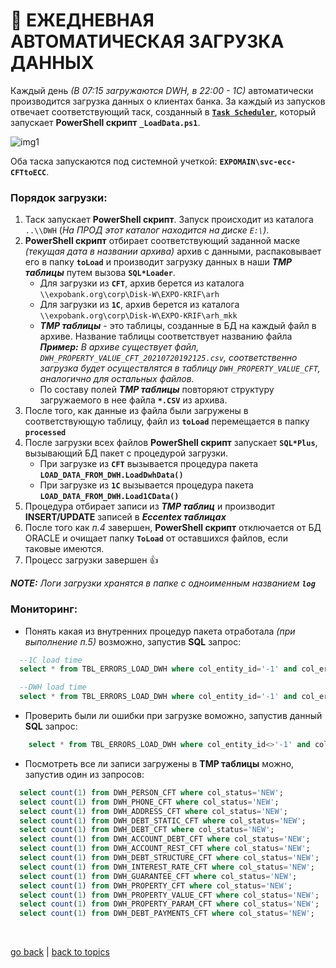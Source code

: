 # 🚅 ЕЖЕДНЕВНАЯ АВТОМАТИЧЕСКАЯ ЗАГРУЗКА ДАННЫХ

  Каждый день _(В 07:15 загружаются DWH, в 22:00 - 1С)_ автоматически производится загрузка данных о клиентах банка. За каждый из запусков отвечает соответствующий таск, созданный в **[`Task Scheduler`](https://github.com/CrappyCodeMaker/ECCENTEX-KNOWLEGE/blob/main/Content/9%20Delivery/9.3%20Load%20from%20CSV/9.3.3%20Task%20scheduler/TaskScheduler.md)**, который запускает **PowerShell скрипт** **`_LoadData.ps1`**.

  ![img1](https://github.com/CrappyCodeMaker/ECCENTEX-KNOWLEGE/blob/main/Content/9%20Delivery/9.3%20Load%20from%20CSV/9.3.1%20Automated%20data%20load/IMG/1.png?raw=true)

  Оба таска запускаются под системной учеткой: **`EXPOMAIN\svc-ecc-CFTtoECC`**.

### Порядок загрузки:

  1. Таск запускает **PowerShell скрипт**. Запуск происходит из каталога `..\\DWH` (_На ПРОД этот каталог находится на диске `E:\`)_.
  2. **PowerShell скрипт** отбирает соответствующий заданной маске _(текущая дата в названии архива)_ архив с данными, распаковывает его в папку **`toLoad`** и производит загрузку данных в наши **_TMP таблицы_** путем вызова **`SQL*Loader`**.
      * Для загрузки из **`CFT`**, архив берется из каталога `\\expobank.org\corp\Disk-W\EXPO-KRIF\arh`
      * Для загрузки из **`1С`**, архив берется из каталога `\\expobank.org\corp\Disk-W\EXPO-KRIF\arh_mkk`
      * **_TMP таблицы_** - это таблицы, созданные в БД на каждый файл в архиве. Название таблицы соответствует названию файла
      **_Пример:_** _В архиве существует файл, `DWH_PROPERTY_VALUE_CFT_20210720192125.csv`, соответственно загрузка будет осуществлятся в таблицу `DWH_PROPERTY_VALUE_CFT`, аналогично для остальных файлов._
      * По составу полей **_TMP таблицы_** повторяют структуру загружаемого в нее файла **`*.CSV`** из архива.
  3. После того, как данные из файла были загружены в соответствующую таблицу, файл из **`toLoad`** перемещается в папку **`processed`**
  4. После загрузки всех файлов **PowerShell скрипт** запускает **`SQL*Plus`**, вызывающий БД пакет с процедурой загрузки.
      * При загрузке из **`CFT`** вызывается процедура пакета **`LOAD_DATA_FROM_DWH.LoadDwhData()`**
      * При загрузке из **`1C`** вызывается процедура пакета **`LOAD_DATA_FROM_DWH.Load1CData()`**
  5. Процедура отбирает записи из **_TMP таблиц_** и производит **INSERT/UPDATE** записей в **_Eccentex таблицах_**
  6. После того как _п.4_ завершен, **PowerShell скрипт** отключается от БД ORACLE и очищает папку **`ToLoad`** от оставшихся файлов, если таковые имеются.
  7. Процесс загрузки завершен 👍

  **_NOTE:_** _Логи загрузки хранятся в папке с одноименным названием **`log`**_

### Мониторинг:

  * Понять какая из внутренних процедур пакета отработала _(при выполнение п.5)_ возможно, запустив **SQL** запрос:
```SQL
  --1C load time
  select * from TBL_ERRORS_LOAD_DWH where col_entity_id='-1' and col_error like '1C%' order by col_created desc;

  --DWH load time
  select * from TBL_ERRORS_LOAD_DWH where col_entity_id='-1' and col_error like 'DWH%' order by col_created desc;
```

  * Проверить были ли ошибки при загрузке воможно, запустив данный **SQL** запрос:
```SQL
    select * from TBL_ERRORS_LOAD_DWH where col_entity_id<>'-1' and col_error not like '%not found%' order by col_created desc
```

  * Посмотреть все ли записи загружены в **TMP таблицы** можно, запустив один из запросов:
```SQL
  select count(1) from DWH_PERSON_CFT where col_status='NEW';
  select count(1) from DWH_PHONE_CFT where col_status='NEW';
  select count(1) from DWH_ADDRESS_CFT where col_status='NEW';
  select count(1) from DWH_DEBT_STATIC_CFT where col_status='NEW';
  select count(1) from DWH_DEBT_CFT where col_status='NEW';
  select count(1) from DWH_ACCOUNT_DEBT_CFT where col_status='NEW';
  select count(1) from DWH_ACCOUNT_REST_CFT where col_status='NEW';
  select count(1) from DWH_DEBT_STRUCTURE_CFT where col_status='NEW';
  select count(1) from DWH_INTEREST_RATE_CFT where col_status='NEW';
  select count(1) from DWH_GUARANTEE_CFT where col_status='NEW';
  select count(1) from DWH_PROPERTY_CFT where col_status='NEW';
  select count(1) from DWH_PROPERTY_VALUE_CFT where col_status='NEW';
  select count(1) from DWH_PROPERTY_PARAM_CFT where col_status='NEW';
  select count(1) from DWH_DEBT_PAYMENTS_CFT where col_status='NEW';
```


<br/>

[go back](https://github.com/CrappyCodeMaker/ECCENTEX-KNOWLEGE/blob/main/Content/9%20Delivery/9.3%20Load%20from%20CSV/LoadCSV.md) | [back to topics](https://github.com/CrappyCodeMaker/ECCENTEX-KNOWLEGE/tree/main/Content/0%20Topics/Topics.md)